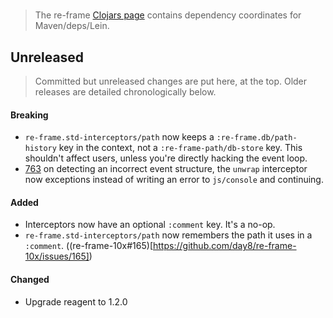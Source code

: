 
<!-- leave this H1 here. It stops mkdocs putting in a Title at the top.
     It needs to be at the top of the file otherwise it breaks the
     table of contents on the right hand side. -->
#

> The re-frame [Clojars page](https://clojars.org/re-frame/) contains dependency coordinates for Maven/deps/Lein.

## Unreleased

> Committed but unreleased changes are put here, at the top. Older releases are detailed chronologically below.

#### Breaking
  - `re-frame.std-interceptors/path` now keeps a `:re-frame.db/path-history` key in the context, not a `:re-frame-path/db-store` key. This shouldn't affect users, unless you're directly hacking the event loop.
  - [763](https://github.com/day8/re-frame/pull/763) on detecting an incorrect event structure, the `unwrap` interceptor now exceptions instead of writing an error to `js/console` and continuing.

#### Added
  - Interceptors now have an optional `:comment` key. It's a no-op.
  - `re-frame.std-interceptors/path` now remembers the path it uses in a `:comment`. ((re-frame-10x#165)[https://github.com/day8/re-frame-10x/issues/165])

#### Changed

  - Upgrade reagent to 1.2.0
